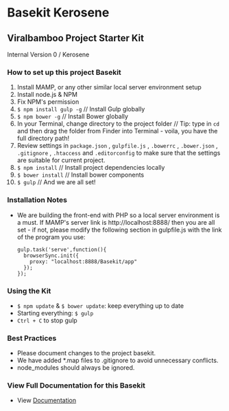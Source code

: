 # Basekit Kerosene

## Viralbamboo Project Starter Kit

Internal Version 0 / Kerosene


### How to set up this project Basekit

1.  Install MAMP, or any other similar local server environment setup
1.  Install node.js & NPM
1.  Fix NPM's permission
1.  `$ npm install gulp -g` // Install Gulp globally
1.  `$ npm bower -g` // Install Bower globally
1.  In your Terminal, change directory to the project folder // Tip: type in `cd` and then drag the folder from Finder into Terminal - voila, you have the full directory path!
1.  Review settings in `package.json` , `gulpfile.js` , `.bowerrc` , `.bower.json` , `.gitignore` , `.htaccess` and `.editorconfig` to make sure that the settings are suitable for current project.
1.  `$ npm install` // Install project dependencies locally
1.  `$ bower install` // Install bower components
1.  `$ gulp` // And we are all set!

### Installation Notes
- We are building the front-end with PHP so a local server environment is a must. If MAMP's server link is http://localhost:8888/ then you are all set - if not, please modify the following section in gulpfile.js with the link of the program you use:

  ```
  gulp.task('serve',function(){
    browserSync.init({
      proxy: "localhost:8888/Basekit/app"
    });
  });
  ```

### Using the Kit
- `$ npm update` \& `$ bower update`: keep everything up to date
- Starting everything: `$ gulp`
- `Ctrl + C` to stop gulp

### Best Practices
- Please document changes to the project basekit.
- We have added \*.map files to .gitignore to avoid unnecessary conflicts.
- node_modules should always be ignored.

### View Full Documentation for this Basekit

- View [Documentation](docs/TOC.md)
